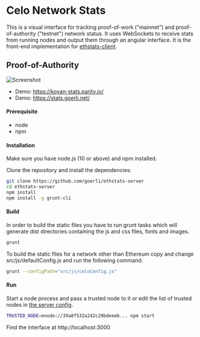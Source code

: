 Celo Network Stats
===============================================

This is a visual interface for tracking proof-of-work ("mainnet") and proof-of-authority ("testnet") network status. It uses WebSockets to receive stats from running nodes and output them through an angular interface. It is the front-end implementation for [ethstats-client](https://github.com/goerli/ethstats-client).

## Proof-of-Authority
![Screenshot](src/images/screenshot-poa.png "Screenshot POA")

* Demo: https://kovan-stats.parity.io/
* Demo: https://stats.goerli.net/

#### Prerequisite
* node
* npm

#### Installation
Make sure you have node.js (10 or above) and npm installed.

Clone the repository and install the dependencies:

```bash
git clone https://github.com/goerli/ethstats-server
cd ethstats-server
npm install
npm install -g grunt-cli
```

#### Build
In order to build the static files you have to run grunt tasks which will generate dist directories containing the js and css files, fonts and images.

```bash
grunt
```

To build the static files for a network other than Ethereum copy and change src/js/defaultConfig.js and run the following command.

```bash
grunt --configPath="src/js/celoConfig.js"
```

#### Run
Start a node process and pass a trusted node to it or edit the list of trusted nodes in [the server config](/lib/utils/config.js).

```bash
TRUSTED_NODE=enode://39a8f532a242c29bdeeeb... npm start
```
Find the interface at http://localhost:3000
